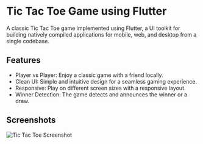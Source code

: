 # Tic Tac Toe Game using Flutter

A classic Tic Tac Toe game implemented using Flutter, a UI toolkit for building natively compiled applications for mobile, web, and desktop from a single codebase.

## Features

- Player vs Player: Enjoy a classic game with a friend locally.
- Clean UI: Simple and intuitive design for a seamless gaming experience.
- Responsive: Play on different screen sizes with a responsive layout.
- Winner Detection: The game detects and announces the winner or a draw.

## Screenshots

![Tic Tac Toe Screenshot](https://github.com/jaydeep6122/Tic_Tac_Toe/tree/main/Screenshots/Screenshots)
